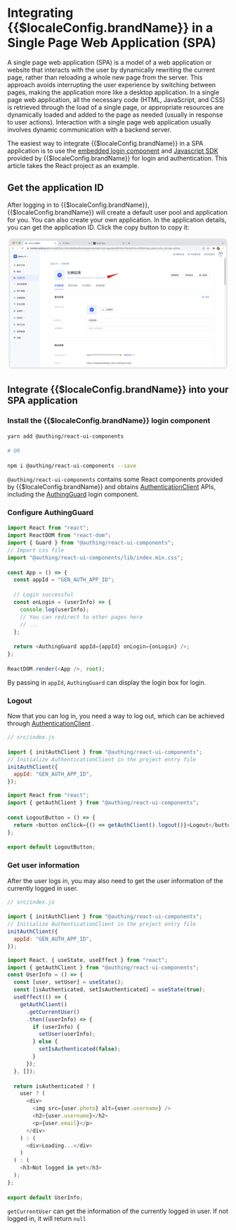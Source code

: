 # Integrating {{$localeConfig.brandName}} in a Single Page Web Application (SPA)

<LastUpdated/>

A single page web application (SPA) is a model of a web application or website that interacts with the user by dynamically rewriting the current page, rather than reloading a whole new page from the server. This approach avoids interrupting the user experience by switching between pages, making the application more like a desktop application. In a single page web application, all the necessary code (HTML, JavaScript, and CSS) is retrieved through the load of a single page, or appropriate resources are dynamically loaded and added to the page as needed (usually in response to user actions). Interaction with a single page web application usually involves dynamic communication with a backend server.

The easiest way to integrate {{$localeConfig.brandName}} in a SPA application is to use the [embedded login component](/reference/guard/) and [Javascript SDK](/reference/sdk-for-node/) provided by {{$localeConfig.brandName}} for login and authentication. This article takes the React project as an example.

## Get the application ID

After logging in to {{$localeConfig.brandName}}, {{$localeConfig.brandName}} will create a default user pool and application for you. You can also create your own application. In the application details, you can get the application ID. Click the copy button to copy it:

![](./images/app-id-and-secret.png)

## Integrate {{$localeConfig.brandName}} into your SPA application

### Install the {{$localeConfig.brandName}} login component

```bash
yarn add @authing/react-ui-components

# OR

npm i @authing/react-ui-components --save
```

`@authing/react-ui-components` contains some React components provided by {{$localeConfig.brandName}} and obtains [AuthenticationClient](/sdk/sdk-for-node/authentication/AuthenticationClient) APIs, including the [AuthingGuard](/reference/guard/) login component.

### Configure AuthingGuard

```js
import React from "react";
import ReactDOM from "react-dom";
import { Guard } from "@authing/react-ui-components";
// Import css file
import "@authing/react-ui-components/lib/index.min.css";

const App = () => {
  const appId = "GEN_AUTH_APP_ID";

  // Login successful
  const onLogin = (userInfo) => {
    console.log(userInfo);
    // You can redirect to other pages here
    // ...
  };

  return <AuthingGuard appId={appId} onLogin={onLogin} />;
};

ReactDOM.render(<App />, root);
```

By passing in `appId`, `AuthingGuard` can display the login box for login.

### Logout

Now that you can log in, you need a way to log out, which can be achieved through [AuthenticationClient](/sdk/sdk-for-node/authentication/AuthenticationClient) .

```js
// src/index.js

import { initAuthClient } from "@authing/react-ui-components";
// Initialize AuthenticationClient in the project entry file
initAuthClient({
  appId: "GEN_AUTH_APP_ID",
});
```

```js
import React from "react";
import { getAuthClient } from "@authing/react-ui-components";

const LogoutButton = () => {
  return <button onClick={() => getAuthClient().logout()}>Logout</button>;
};

export default LogoutButton;
```

### Get user information

After the user logs in, you may also need to get the user information of the currently logged in user.

```js
// src/index.js

import { initAuthClient } from "@authing/react-ui-components";
// Initialize AuthenticationClient in the project entry file
initAuthClient({
  appId: "GEN_AUTH_APP_ID",
});
```

```js
import React, { useState, useEffect } from "react";
import { getAuthClient } from "@authing/react-ui-components";
const UserInfo = () => {
  const [user, setUser] = useState();
  const [isAuthenticated, setIsAuthenticated] = useState(true);
  useEffect(() => {
    getAuthClient()
      .getCurrentUser()
      .then((userInfo) => {
        if (userInfo) {
          setUser(userInfo);
        } else {
          setIsAuthenticated(false);
        }
      });
  }, []);

  return isAuthenticated ? (
    user ? (
      <div>
        <img src={user.photo} alt={user.username} />
        <h2>{user.username}</h2>
        <p>{user.email}</p>
      </div>
    ) : (
      <div>Loading...</div>
    )
  ) : (
    <h3>Not logged in yet</h3>
  );
};

export default UserInfo;
```

`getCurrentUser` can get the information of the currently logged in user. If not logged in, it will return `null`
